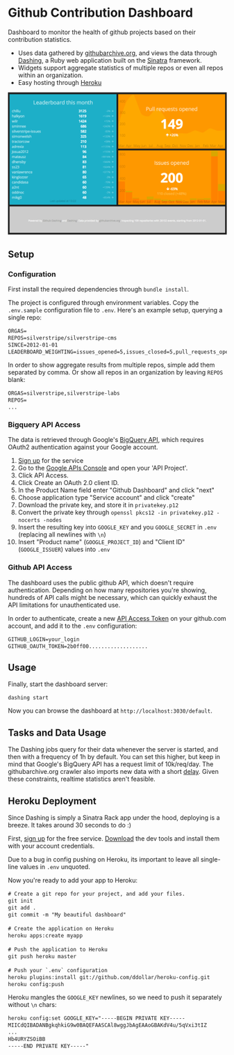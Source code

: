 # Github Contribution Dashboard

Dashboard to monitor the health of github projects based on their contribution statistics.

 - Uses data gathered by [githubarchive.org](http://githubarchive.org), and views the
data through [Dashing](http://shopify.github.com/dashing), a Ruby web application
built on the [Sinatra](http://www.sinatrarb.com) framework.
 - Widgets support aggregate statistics of multiple repos or even all repos within an organization.
 - Easy hosting through [Heroku](http://heroku.com)

![Preview](assets/images/preview.png?raw=true)

## Setup

### Configuration

First install the required dependencies through `bundle install`.

The project is configured through environment variables.
Copy the `.env.sample` configuration file to `.env`.
Here's an example setup, querying a single repo:

	ORGAS=
	REPOS=silverstripe/silverstripe-cms
	SINCE=2012-01-01
	LEADERBOARD_WEIGHTING=issues_opened=5,issues_closed=5,pull_requests_opened=10,pull_requests_closed=5,pull_request_comments=1,issue_comments=1,commit_comments=1,commits=20

In order to show aggregate results from multiple repos,
simple add them separated by comma. Or show all repos in an organization by leaving `REPOS` blank:

	ORGAS=silverstripe,silverstripe-labs
	REPOS=
	...

### Bigquery API Access

The data is retrieved through Google's [BigQuery API](https://developers.google.com/bigquery/),
which requires OAuth2 authentication against your Google account.

 1. [Sign up](https://developers.google.com/bigquery/sign-up) for the service
 1. Go to the [Google APIs Console](https://code.google.com/apis/console) and open your 'API Project'.
 1. Click API Access.
 1. Click Create an OAuth 2.0 client ID.
 1. In the Product Name field enter "Github Dashboard" and click "next"
 1. Choose application type "Service account" and click "create"
 1. Download the private key, and store it in `privatekey.p12`
 1. Convert the private key through `openssl pkcs12 -in privatekey.p12 -nocerts -nodes`
 1. Insert the resulting key into `GOOGLE_KEY` and you `GOOGLE_SECRET` in `.env` (replacing all newlines with `\n`)
 1. Insert "Product name" (`GOOGLE_PROJECT_ID`) and "Client ID" (`GOOGLE_ISSUER`) values into `.env`

### Github API Access

The dashboard uses the public github API, which doesn't require authentication.
Depending on how many repositories you're showing, hundreds of API calls might be necessary,
which can quickly exhaust the API limitations for unauthenticated use.

In order to authenticate, create a new [API Access Token](https://github.com/settings/applications)
on your github.com account, and add it to the `.env` configuration:

	GITHUB_LOGIN=your_login
	GITHUB_OAUTH_TOKEN=2b0ff00...................

## Usage

Finally, start the dashboard server:

	dashing start

Now you can browse the dashboard at `http://localhost:3030/default`.

## Tasks and Data Usage

The Dashing jobs query for their data whenever the server is started,
and then with a frequency of 1h by default. You can set this higher,
but keep in mind that Google's BigQuery API has a request limit of 10k/req/day.
The githubarchive.org crawler also imports new data with a short [delay](https://github.com/igrigorik/githubarchive.org/blob/master/crawler/tasks.cron). Given these constraints, realtime statistics aren't feasible.

## Heroku Deployment

Since Dashing is simply a Sinatra Rack app under the hood, deploying is a breeze. 
It takes around 30 seconds to do :) 

First, [sign up](https://id.heroku.com/signup) for the free service.
[Download](https://devcenter.heroku.com/articles/quickstart) the dev tools
and install them with your account credentials.

Due to a bug in config pushing on Heroku, its important to leave all single-line values in `.env` unquoted.

Now you're ready to add your app to Heroku:

	# Create a git repo for your project, and add your files.
	git init
	git add .
	git commit -m "My beautiful dashboard"

	# Create the application on Heroku 
	heroku apps:create myapp

	# Push the application to Heroku
	git push heroku master

	# Push your `.env` configuration
	heroku plugins:install git://github.com/ddollar/heroku-config.git
	heroku config:push

Heroku mangles the `GOOGLE_KEY` newlines, so we need to push it separately without `\n` chars:

	heroku config:set GOOGLE_KEY="-----BEGIN PRIVATE KEY-----
	MIICdQIBADANBgkqhkiG9w0BAQEFAASCAl8wggJbAgEAAoGBAKdV4u/5qVxi3tIZ
	...
	Hb4URYZSOiBB
	-----END PRIVATE KEY-----"

